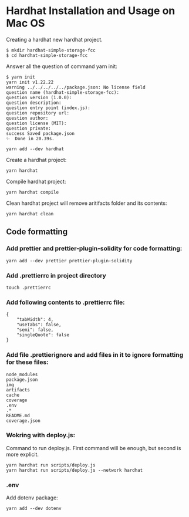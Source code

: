 # Hardhat Installation and Usage on Mac OS

Creating a hardhat new hardhat project.

```
$ mkdir hardhat-simple-storage-fcc
$ cd hardhat-simple-storage-fcc
```

Answer all the question of command yarn init:

```
$ yarn init
yarn init v1.22.22
warning ../../../../../package.json: No license field
question name (hardhat-simple-storage-fcc):
question version (1.0.0):
question description:
question entry point (index.js):
question repository url:
question author:
question license (MIT):
question private:
success Saved package.json
✨  Done in 20.39s.
```

```
yarn add --dev hardhat
```

Create a hardhat project:

```
yarn hardhat
```

Compile hardhat project:

```
yarn hardhat compile
```

Clean hardhat project will remove aritifacts folder and its contents:

```
yarn hardhat clean
```

## Code formatting

### Add prettier and prettier-plugin-solidity for code formatting:

```
yarn add --dev prettier prettier-plugin-solidity
```

### Add .prettierrc in project directory

```
touch .prettierrc
```

### Add following contents to .prettierrc file:

```
{
    "tabWidth": 4,
    "useTabs": false,
    "semi": false,
    "singleQuote": false
}
```

### Add file .prettierignore and add files in it to ignore formatting for these files:

```
node_modules
package.json
img
artifacts
cache
coverage
.env
.*
README.md
coverage.json
```

### Wokring with deploy.js:

Command to run deploy.js. First command will be enough, but second is more explicit.

```
yarn hardhat run scripts/deploy.js
yarn hardhat run scripts/deploy.js --network hardhat
```

### .env

Add dotenv package:

```
yarn add --dev dotenv
```


